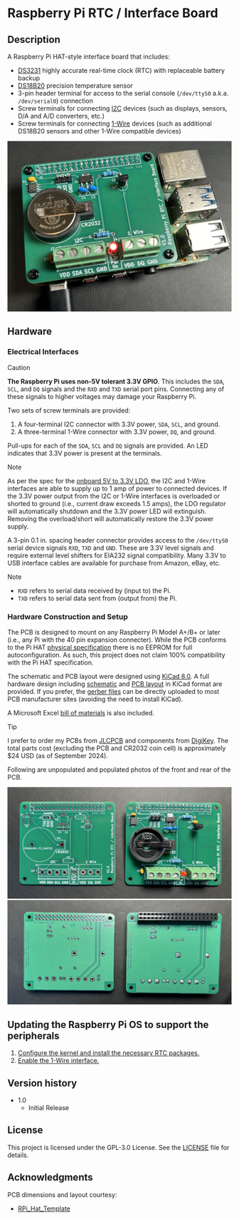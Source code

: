# Raspberry Pi RTC / Interface Board

## Description

A Raspberry Pi HAT-style interface board that includes:
* [DS3231](https://www.analog.com/en/products/ds3231.html) highly accurate real-time clock (RTC) with replaceable battery backup
* [DS18B20](https://www.analog.com/en/products/ds18b20.html) precision temperature sensor
* 3-pin header terminal for access to the serial console (`/dev/ttyS0` a.k.a. `/dev/serial0`) connection
* Screw terminals for connecting [I2C](https://en.wikipedia.org/wiki/I%C2%B2C) devices (such as displays, sensors, D/A and A/D converters, etc.)
* Screw terminals for connecting [1-Wire](https://en.wikipedia.org/wiki/1-Wire) devices (such as additional DS18B20 sensors and other 1-Wire compatible devices)
<p align="center">
  <img src="Mounted.jpg" alt="Completed hardware"/>
</p>

## Hardware
### Electrical Interfaces

> [!CAUTION]
> **The Raspberry Pi uses non-5V tolerant 3.3V GPIO**. This includes the `SDA`, `SCL`, and `DQ` signals and the `RXD` and `TXD` serial port pins. Connecting any of these signals to higher voltages may damage your Raspberry Pi.

Two sets of screw terminals are provided:
1. A four-terminal I2C connector with 3.3V power, `SDA`, `SCL`, and ground.
2. A three-terminal 1-Wire connector with 3.3V power, `DQ`, and ground.

Pull-ups for each of the `SDA`, `SCL` and `DQ` signals are provided. An LED indicates that 3.3V power is present at the terminals. 

> [!NOTE]
> As per the spec for the [onboard 5V to 3.3V LDO](https://www.diodes.com/assets/Datasheets/AP7361EA.pdf), the I2C and 1-Wire interfaces are able to supply up to 1 amp of power to connected devices. If the 3.3V power output from the I2C or 1-Wire interfaces is overloaded or shorted to ground (i.e., current draw exceeds 1.5 amps), the LDO regulator will automatically shutdown and the 3.3V power LED will extinguish. Removing the overload/short will automatically restore the 3.3V power supply.

A 3-pin 0.1 in. spacing header connector provides access to the `/dev/ttyS0` serial device signals `RXD`, `TXD` and `GND`. These are 3.3V level signals and require external level shifters for EIA232 signal compatibility. Many 3.3V to USB interface cables are available for purchase from Amazon, eBay, etc.

> [!NOTE]
> * `RXD` refers to serial data received by (input to) the Pi.
> * `TXD` refers to serial data sent from (output from) the Pi.

### Hardware Construction and Setup

The PCB is designed to mount on any Raspberry Pi Model A+/B+ or later (i.e., any Pi with the 40 pin expansion connecter). While the PCB conforms to the Pi HAT [physical specification](https://github.com/raspberrypi/hats/blob/master/hat-board-mechanical.pdf) there is no EEPROM for full autoconfiguration. As such, this project does not claim 100% compatibility with the Pi HAT specification. 

The schematic and PCB layout were designed using [KiCad 8.0](https://www.kicad.org/). A full hardware design including [schematic](schematic.pdf) and [PCB layout](RPi_RTC_Interface_model.jpg) in KiCad format are provided. If you prefer, the [gerber files](gerbers.zip) can be directly uploaded to most PCB manufacturer sites (avoiding the need to install KiCad).

A Microsoft Excel [bill of materials](RPi_RTC_interface_BOM.xlsx) is also included.

> [!TIP]
> I prefer to order my PCBs from [JLCPCB](https://jlcpcb.com/) and components from [DigiKey](https://digikey.com). The total parts cost (excluding the PCB and CR2032 coin cell) is approximately $24 USD (as of September 2024).

Following are unpopulated and populated photos of the front and rear of the PCB.
<p align="center">
  <img src="PCB_front.jpg" alt="PCB front view"/>
  <img src="PCB_rear.jpg" alt="PCB read view"/>
</p>

## Updating the Raspberry Pi OS to support the peripherals

1. [Configure the kernel and install the necessary RTC packages.](https://pimylifeup.com/raspberry-pi-rtc/)
2. [Enable the 1-Wire interface.](https://www.circuitbasics.com/raspberry-pi-ds18b20-temperature-sensor-tutorial/)
 
## Version history

* 1.0
    * Initial Release

## License

This project is licensed under the GPL-3.0 License. See the [LICENSE](LICENSE) file for details.

## Acknowledgments

PCB dimensions and layout courtesy:
* [RPi_Hat_Template](https://github.com/devbisme/RPi_Hat_Template)

